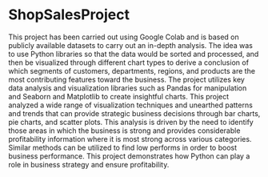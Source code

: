 # ShopSalesProject

This project has been carried out using Google Colab and is based on publicly available datasets to carry out an in-depth analysis. 
The idea was to use Python libraries so that the data would be sorted and processed, and then be visualized through different chart types to derive a conclusion of which segments of customers, departments, regions, and products are the most contributing features toward the business. 
The project utilizes key data analysis and visualization libraries such as Pandas for manipulation and Seaborn and Matplotlib to create insightful charts.
This project analyzed a wide range of visualization techniques and unearthed patterns and trends that can provide strategic business decisions through bar charts, pie charts, and scatter plots. 
This analysis is driven by the need to identify those areas in which the business is strong and provides considerable profitability information where it is most strong across various categories. Similar methods can be utilized to find low performs in order to boost business performance.
This project demonstrates how Python can play a role in business strategy and ensure profitability.

